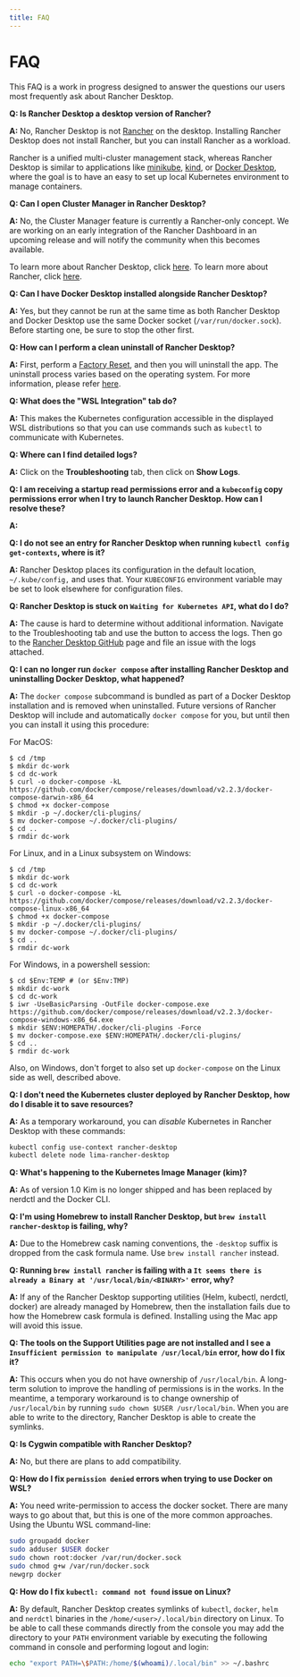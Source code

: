 ```yaml
---
title: FAQ
---
```


# FAQ

This FAQ is a work in progress designed to answer the questions our users most frequently ask about Rancher Desktop.

**Q: Is Rancher Desktop a desktop version of Rancher?**

**A:** No, Rancher Desktop is not [Rancher] on the desktop. Installing Rancher Desktop does not install Rancher, but you can install Rancher as a workload.

Rancher is a unified multi-cluster management stack, whereas Rancher Desktop is similar to applications like [minikube], [kind], or [Docker Desktop], where the goal is to have an easy to set up local Kubernetes environment to manage containers. 

**Q: Can I open Cluster Manager in Rancher Desktop?**

**A:** No, the Cluster Manager feature is currently a Rancher-only concept. We are working on an early integration of the Rancher Dashboard in an upcoming release and will notify the community when this becomes available.  

To learn more about Rancher Desktop, click [here](https://docs.rancherdesktop.io/).
To learn more about Rancher, click [here](https://rancher.com/why-rancher).

[Rancher]:
https://rancher.com/

[minikube]:
https://minikube.sigs.k8s.io/docs/

[kind]:
https://kind.sigs.k8s.io/docs/user/quick-start/

[Docker Desktop]:
https://docs.docker.com/desktop/

<!-- #1221 -->
**Q: Can I have Docker Desktop installed alongside Rancher Desktop?**

**A:** Yes, but they cannot be run at the same time as both Rancher Desktop and Docker Desktop use the same Docker socket (`/var/run/docker.sock`). Before starting one, be sure to stop the other first.

<!-- #1074
**Q: After uninstalling Rancher Desktop I noticed there are still some resources left behind. What are all the things that I need to manually remove and how?**

**A:**
-->

<!-- #640 -->
**Q: How can I perform a clean uninstall of Rancher Desktop?**

**A:** First, perform a [Factory Reset](./references/preferences.md#factory-reset), and then you will uninstall the app. The uninstall process varies based on the operating system. For more information, please refer [here](./installation.md).

**Q: What does the "WSL Integration" tab do?**

**A:** This makes the Kubernetes configuration accessible in the displayed WSL distributions so that you can use commands such as `kubectl` to communicate with Kubernetes.

**Q: Where can I find detailed logs?**

**A:** Click on the **Troubleshooting** tab, then click on **Show Logs**.

**Q: I am receiving a startup read permissions error and a `kubeconfig` copy permissions error when I try to launch Rancher Desktop. How can I resolve these?**

**A:** 


**Q: I do not see an entry for Rancher Desktop when running `kubectl config get-contexts`, where is it?**

**A:** Rancher Desktop places its configuration in the default location, `~/.kube/config,` and uses that. Your `KUBECONFIG` environment variable may be set to look elsewhere for configuration files.

**Q: Rancher Desktop is stuck on `Waiting for Kubernetes API`, what do I do?**

**A:** The cause is hard to determine without additional information. Navigate to the Troubleshooting tab and use the button to access the logs. Then go to the [Rancher Desktop GitHub] page and file an issue with the logs attached.

[Rancher Desktop Github]:
https://github.com/rancher-sandbox/rancher-desktop/issues

<!-- RD #1262 -->
**Q: I can no longer run `docker compose` after installing Rancher Desktop and uninstalling Docker Desktop, what happened?**

**A:** The `docker compose` subcommand is bundled as part of a Docker Desktop installation and is removed when uninstalled. Future versions of Rancher Desktop will include and automatically `docker compose` for you, but until then you can install it using this procedure:

For MacOS:
```shell
$ cd /tmp
$ mkdir dc-work
$ cd dc-work
$ curl -o docker-compose -kL https://github.com/docker/compose/releases/download/v2.2.3/docker-compose-darwin-x86_64
$ chmod +x docker-compose
$ mkdir -p ~/.docker/cli-plugins/
$ mv docker-compose ~/.docker/cli-plugins/
$ cd ..
$ rmdir dc-work
```

For Linux, and in a Linux subsystem on Windows:
```shell
$ cd /tmp
$ mkdir dc-work
$ cd dc-work
$ curl -o docker-compose -kL https://github.com/docker/compose/releases/download/v2.2.3/docker-compose-linux-x86_64
$ chmod +x docker-compose
$ mkdir -p ~/.docker/cli-plugins/
$ mv docker-compose ~/.docker/cli-plugins/
$ cd ..
$ rmdir dc-work
```

For Windows, in a powershell session:
```shell
$ cd $Env:TEMP # (or $Env:TMP)
$ mkdir dc-work
$ cd dc-work
$ iwr -UseBasicParsing -OutFile docker-compose.exe https://github.com/docker/compose/releases/download/v2.2.3/docker-compose-windows-x86_64.exe 
$ mkdir $ENV:HOMEPATH/.docker/cli-plugins -Force
$ mv docker-compose.exe $ENV:HOMEPATH/.docker/cli-plugins/
$ cd ..
$ rmdir dc-work
```

Also, on Windows, don't forget to also set up `docker-compose` on the Linux side as well, described above.

<!-- #985 -->
**Q: I don't need the Kubernetes cluster deployed by Rancher Desktop, how do I disable it to save resources?**

**A:** As a temporary workaround, you can _disable_ Kubernetes in Rancher Desktop with these commands:

```bash
kubectl config use-context rancher-desktop
kubectl delete node lima-rancher-desktop
```

<!-- #726 -->
**Q: What's happening to the Kubernetes Image Manager (kim)?**

**A:** As of version 1.0 Kim is no longer shipped and has been replaced by nerdctl and the Docker CLI.

<!-- #966 -->
**Q: I'm using Homebrew to install Rancher Desktop, but `brew install rancher-desktop` is failing, why?**

**A:** Due to the Homebrew cask naming conventions, the `-desktop` suffix is dropped from the cask formula name. Use `brew install rancher` instead.

<!-- #776 -->
**Q: Running `brew install rancher` is failing with a `It seems there is already a Binary at '/usr/local/bin/<BINARY>'` error, why?**

**A:** If any of the Rancher Desktop supporting utilities (Helm, kubectl, nerdctl, docker) are already managed by Homebrew, then the installation fails due to how the Homebrew cask formula is defined. Installing using the Mac app will avoid this issue.

<!-- #1155 -->
**Q: The tools on the Support Utilities page are not installed and I see a `Insufficient permission to manipulate /usr/local/bin` error, how do I fix it?**

**A:** This occurs when you do not have ownership of `/usr/local/bin`. A long-term solution to improve the handling of permissions is in the works. In the meantime, a temporary workaround is to change ownership of `/usr/local/bin` by running `sudo chown $USER /usr/local/bin`. When you are able to write to the directory, Rancher Desktop is able to create the symlinks.

<!-- #981 -->
**Q: Is Cygwin compatible with Rancher Desktop?**

**A:** No, but there are plans to add compatibility.

<!-- #1156 -->
**Q: How do I fix `permission denied` errors when trying to use Docker on WSL?**

**A:** You need write-permission to access the docker socket. There are many ways to go about that, but this is one of the more common approaches. Using the Ubuntu WSL command-line:

```bash
sudo groupadd docker
sudo adduser $USER docker
sudo chown root:docker /var/run/docker.sock
sudo chmod g+w /var/run/docker.sock
newgrp docker
```

**Q: How do I fix `kubectl: command not found` issue on Linux?**

**A:** By default, Rancher Desktop creates symlinks of `kubectl`, `docker`, `helm` and `nerdctl` binaries in the `/home/<user>/.local/bin` directory on Linux. To be able to call these commands directly from the console you may add the directory to your `PATH` environment variable by executing the following command in console and performing logout and login:

```bash
echo "export PATH=\$PATH:/home/$(whoami)/.local/bin" >> ~/.bashrc
```
